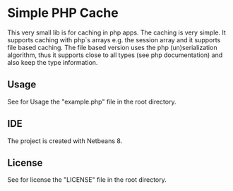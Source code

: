 # Simple PHP Cache

This very small lib is for caching in php apps. The caching is very simple. It supports caching with php`s arrays e.g. the session array and it supports file based caching. The file based version uses the php (un)serialization algorithm, thus it supports close to all types (see php documentation) and also keep the type information.

## Usage

See for Usage the "example.php" file in the root directory.

## IDE

The project is created with Netbeans 8.

## License

See for license the "LICENSE" file in the root directory.